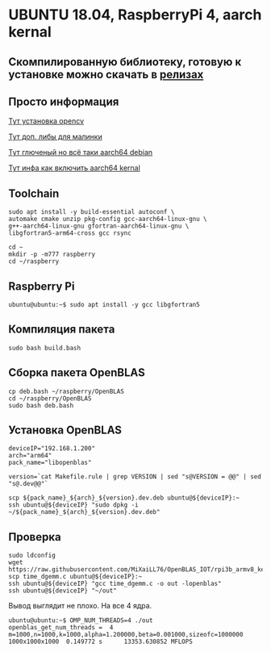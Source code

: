 # UBUNTU 18.04, RaspberryPi 4, aarch kernal

## Скомпилированную библиотеку, готовую к установке можно скачать в **[релизах](https://github.com/MiXaiLL76/OpenBLAS_RaspberryPi/releases)**

## Просто информация

[Тут установка opencv](https://habr.com/ru/post/461693/)

[Тут доп. либы для малинки](https://github.com/raspberrypi/userland)

[Тут глюченый но всё таки aarch64 debian](https://github.com/openfans-community-offical/Debian-Pi-Aarch64/)

[Тут инфа как включить aarch64 kernal](https://www.raspberrypi.org/forums/viewtopic.php?f=63&t=257767&hilit=arm64%3D1)

## Toolchain

```
sudo apt install -y build-essential autoconf \
automake cmake unzip pkg-config gcc-aarch64-linux-gnu \
g++-aarch64-linux-gnu gfortran-aarch64-linux-gnu \
libgfortran5-arm64-cross gcc rsync

cd ~
mkdir -p -m777 raspberry
cd ~/raspberry

```


## Raspberry Pi

```
ubuntu@ubuntu:~$ sudo apt install -y gcc libgfortran5
```

## Компиляция пакета

```
sudo bash build.bash
```

## Сборка пакета OpenBLAS


```
cp deb.bash ~/raspberry/OpenBLAS
cd ~/raspberry/OpenBLAS
sudo bash deb.bash
```

## Установка OpenBLAS

```
deviceIP="192.168.1.200"
arch="arm64"
pack_name="libopenblas"

version=`cat Makefile.rule | grep VERSION | sed "s@VERSION = @@" | sed "s@.dev@@"`

scp ${pack_name}_${arch}_${version}.dev.deb ubuntu@${deviceIP}:~
ssh ubuntu@${deviceIP} "sudo dpkg -i ~/${pack_name}_${arch}_${version}.dev.deb"

```

## Проверка

```
sudo ldconfig
wget https://raw.githubusercontent.com/MiXaiLL76/OpenBLAS_IOT/rpi3b_armv8_kernal/time_dgemm.c
scp time_dgemm.c ubuntu@${deviceIP}:~
ssh ubuntu@${deviceIP} "gcc time_dgemm.c -o out -lopenblas"
ssh ubuntu@${deviceIP} "~/out"
```

Вывод выглядит не плохо. На все 4 ядра.

```
ubuntu@ubuntu:~$ OMP_NUM_THREADS=4 ./out
openblas_get_num_threads =  4
m=1000,n=1000,k=1000,alpha=1.200000,beta=0.001000,sizeofc=1000000
1000x1000x1000  0.149772 s      13353.630852 MFLOPS
```